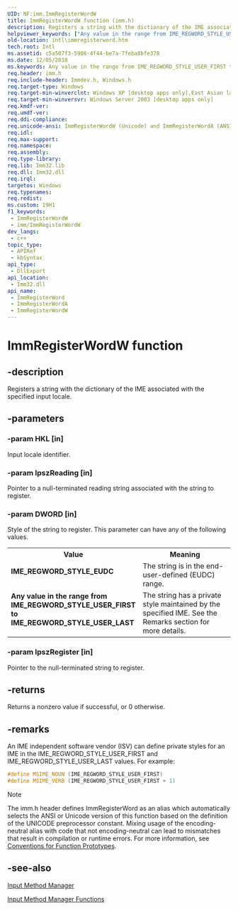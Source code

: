 ```yaml
---
UID: NF:imm.ImmRegisterWordW
title: ImmRegisterWordW function (imm.h)
description: Registers a string with the dictionary of the IME associated with the specified input locale.
helpviewer_keywords: ["Any value in the range from IME_REGWORD_STYLE_USER_FIRST to IME_REGWORD_STYLE_USER_LAST","IME_REGWORD_STYLE_EUDC","ImmRegisterWord","ImmRegisterWord function [Internationalization for Windows Applications]","ImmRegisterWordA","ImmRegisterWordW","_win32_ImmRegisterWord","imm/ImmRegisterWord","imm/ImmRegisterWordA","imm/ImmRegisterWordW","intl.immregisterword"]
old-location: intl\immregisterword.htm
tech.root: Intl
ms.assetid: c5a507f3-5908-4f44-be7a-7feba8bfe378
ms.date: 12/05/2018
ms.keywords: Any value in the range from IME_REGWORD_STYLE_USER_FIRST to IME_REGWORD_STYLE_USER_LAST, IME_REGWORD_STYLE_EUDC, ImmRegisterWord, ImmRegisterWord function [Internationalization for Windows Applications], ImmRegisterWordA, ImmRegisterWordW, _win32_ImmRegisterWord, imm/ImmRegisterWord, imm/ImmRegisterWordA, imm/ImmRegisterWordW, intl.immregisterword
req.header: imm.h
req.include-header: Immdev.h, Windows.h
req.target-type: Windows
req.target-min-winverclnt: Windows XP [desktop apps only],East Asian language support installed.
req.target-min-winversvr: Windows Server 2003 [desktop apps only]
req.kmdf-ver: 
req.umdf-ver: 
req.ddi-compliance: 
req.unicode-ansi: ImmRegisterWordW (Unicode) and ImmRegisterWordA (ANSI)
req.idl: 
req.max-support: 
req.namespace: 
req.assembly: 
req.type-library: 
req.lib: Imm32.lib
req.dll: Imm32.dll
req.irql: 
targetos: Windows
req.typenames: 
req.redist: 
ms.custom: 19H1
f1_keywords:
 - ImmRegisterWordW
 - imm/ImmRegisterWordW
dev_langs:
 - c++
topic_type:
 - APIRef
 - kbSyntax
api_type:
 - DllExport
api_location:
 - Imm32.dll
api_name:
 - ImmRegisterWord
 - ImmRegisterWordA
 - ImmRegisterWordW
---
```


# ImmRegisterWordW function


## -description

Registers a string with the dictionary of the IME associated with the specified input locale.

## -parameters

### -param HKL [in]

Input locale identifier.

### -param lpszReading [in]

Pointer to a null-terminated reading string associated with the string to register.

### -param DWORD [in]

Style of the string to register. This parameter can have any of the following values.

<table>
<tr>
<th>Value</th>
<th>Meaning</th>
</tr>
<tr>
<td width="40%"><a id="IME_REGWORD_STYLE_EUDC"></a><a id="ime_regword_style_eudc"></a><dl>
<dt><b>IME_REGWORD_STYLE_EUDC</b></dt>
</dl>
</td>
<td width="60%">
The string is in the end-user-defined (EUDC) range.

</td>
</tr>
<tr>
<td width="40%"><a id="Any_value_in_the_range_from_IME_REGWORD_STYLE_USER_FIRST_to_IME_REGWORD_STYLE_USER_LAST"></a><a id="any_value_in_the_range_from_ime_regword_style_user_first_to_ime_regword_style_user_last"></a><a id="ANY_VALUE_IN_THE_RANGE_FROM_IME_REGWORD_STYLE_USER_FIRST_TO_IME_REGWORD_STYLE_USER_LAST"></a><dl>
<dt><b>Any value in the range from IME_REGWORD_STYLE_USER_FIRST to IME_REGWORD_STYLE_USER_LAST</b></dt>
</dl>
</td>
<td width="60%">
The string has a private style maintained by the specified IME. See the Remarks section for more details.

</td>
</tr>
</table>

### -param lpszRegister [in]

Pointer to the null-terminated string to register.

## -returns

Returns a nonzero value if successful, or 0 otherwise.

## -remarks

An IME independent software vendor (ISV) can define private styles for an IME in the IME_REGWORD_STYLE_USER_FIRST and IME_REGWORD_STYLE_USER_LAST values. For example:


```cpp
#define MSIME_NOUN (IME_REGWORD_STYLE_USER_FIRST)
#define MSIME_VERB (IME_REGWORD_STYLE_USER_FIRST + 1)

```






> [!NOTE]
> The imm.h header defines ImmRegisterWord as an alias which automatically selects the ANSI or Unicode version of this function based on the definition of the UNICODE preprocessor constant. Mixing usage of the encoding-neutral alias with code that not encoding-neutral can lead to mismatches that result in compilation or runtime errors. For more information, see [Conventions for Function Prototypes](/windows/win32/intl/conventions-for-function-prototypes).

## -see-also

<a href="https://docs.microsoft.com/windows/desktop/Intl/input-method-manager">Input Method Manager</a>



<a href="https://docs.microsoft.com/windows/desktop/Intl/input-method-manager-functions">Input Method Manager Functions</a>

